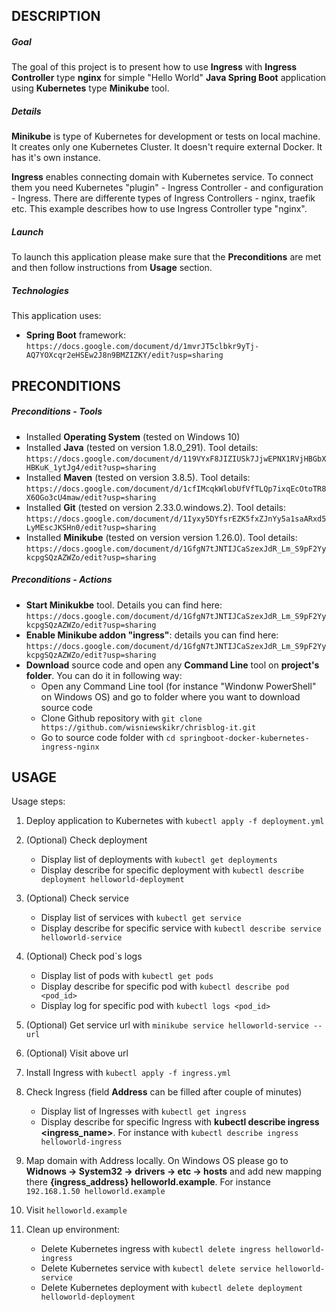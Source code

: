 DESCRIPTION
-----------

##### Goal
The goal of this project is to present how to use **Ingress** with **Ingress Controller** type **nginx** for simple "Hello World" **Java Spring Boot** application using **Kubernetes** type **Minikube** tool.


##### Details

**Minikube** is type of Kubernetes for development or tests on local machine. It creates only one Kubernetes Cluster. It doesn't require external Docker. It has it's own instance.

**Ingress** enables connecting domain with Kubernetes service. To connect them you need Kubernetes "plugin" - Ingress Controller - and configuration - Ingress. There are differente types of Ingress Controllers - nginx, traefik etc. This example describes how to use Ingress Controller type "nginx". 

##### Launch
To launch this application please make sure that the **Preconditions** are met and then follow instructions from **Usage** section.

##### Technologies
This application uses:
* **Spring Boot** framework: `https://docs.google.com/document/d/1mvrJT5clbkr9yTj-AQ7YOXcqr2eHSEw2J8n9BMZIZKY/edit?usp=sharing`


PRECONDITIONS
-------------

##### Preconditions - Tools
* Installed **Operating System** (tested on Windows 10)
* Installed **Java** (tested on version 1.8.0_291). Tool details: `https://docs.google.com/document/d/119VYxF8JIZIUSk7JjwEPNX1RVjHBGbXHBKuK_1ytJg4/edit?usp=sharing`
* Installed **Maven** (tested on version 3.8.5). Tool details: `https://docs.google.com/document/d/1cfIMcqkWlobUfVfTLQp7ixqEcOtoTR8X6OGo3cU4maw/edit?usp=sharing`
* Installed **Git** (tested on version 2.33.0.windows.2). Tool details: `https://docs.google.com/document/d/1Iyxy5DYfsrEZK5fxZJnYy5a1saARxd5LyMEscJKSHn0/edit?usp=sharing`
* Installed **Minikube** (tested on version version 1.26.0). Tool details: `https://docs.google.com/document/d/1GfgN7tJNTIJCaSzexJdR_Lm_S9pF2YykcpgSQzAZWZo/edit?usp=sharing`

##### Preconditions - Actions
* **Start Minikukbe** tool. Details you can find here: `https://docs.google.com/document/d/1GfgN7tJNTIJCaSzexJdR_Lm_S9pF2YykcpgSQzAZWZo/edit?usp=sharing`
* **Enable Minikube addon "ingress"**: details you can find here: `https://docs.google.com/document/d/1GfgN7tJNTIJCaSzexJdR_Lm_S9pF2YykcpgSQzAZWZo/edit?usp=sharing`
* **Download** source code and open any **Command Line** tool on **project's folder**. You can do it in following way:
    * Open any Command Line tool (for instance "Windonw PowerShell" on Windows OS) and go to folder where you want to download source code 
    * Clone Github repository with `git clone https://github.com/wisniewskikr/chrisblog-it.git`
    * Go to source code folder with `cd springboot-docker-kubernetes-ingress-nginx`


USAGE
-----

Usage steps:

1. Deploy application to Kubernetes with `kubectl apply -f deployment.yml`
1. (Optional) Check deployment

    * Display list of deployments with `kubectl get deployments`
    * Display describe for specific deployment with `kubectl describe deployment helloworld-deployment`
1. (Optional) Check service

    * Display list of services with `kubectl get service`
    * Display describe for specific service with `kubectl describe service helloworld-service`
1. (Optional) Check pod`s logs

    * Display list of pods with `kubectl get pods`
    * Display describe for specific pod with `kubectl describe pod <pod_id>`
    * Display log for specific pod with `kubectl logs <pod_id>`
1. (Optional) Get service url with `minikube service helloworld-service --url`
1. (Optional) Visit above url
1. Install Ingress with `kubectl apply -f ingress.yml`
1. Check Ingress (field **Address** can be filled after couple of minutes)
     * Display list of Ingresses with `kubectl get ingress`
     * Display describe for specific Ingress with **kubectl describe ingress <ingress_name>**. For instance with `kubectl describe ingress helloworld-ingress`
1. Map domain with Address locally. On Windows OS please go to **Widnows -> System32 -> drivers -> etc -> hosts** and add new mapping there **{ingress_address} helloworld.example**. For instance `192.168.1.50 helloworld.example`
1. Visit `helloworld.example`
1. Clean up environment:

    * Delete Kubernetes ingress with `kubectl delete ingress helloworld-ingress`
    * Delete Kubernetes service with `kubectl delete service helloworld-service`
    * Delete Kubernetes deployment with `kubectl delete deployment helloworld-deployment`